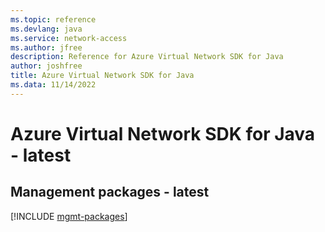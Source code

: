 ```yaml
---
ms.topic: reference
ms.devlang: java
ms.service: network-access
ms.author: jfree
description: Reference for Azure Virtual Network SDK for Java
author: joshfree
title: Azure Virtual Network SDK for Java
ms.data: 11/14/2022
---
```

# Azure Virtual Network SDK for Java - latest

## Management packages - latest
[!INCLUDE [mgmt-packages](virtual-network-mgmt-index.md)]